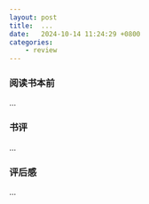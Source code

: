 ```yaml
---
layout: post
title:  ...
date:   2024-10-14 11:24:29 +0800
categories: 
    - review
---
```


### 阅读书本前
...

### 书评
...

### 评后感
...